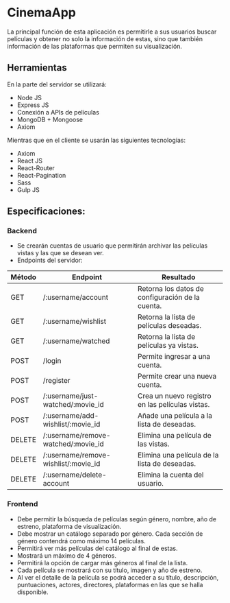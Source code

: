 # CinemaApp

La principal función de esta aplicación es permitirle a sus usuarios buscar películas y obtener no solo la información de estas, sino que también información de las plataformas que permiten su visualización.

## Herramientas
En la parte del servidor se utilizará:
- Node JS
- Express JS
- Conexión a APIs de películas
- MongoDB + Mongoose
- Axiom

Mientras que en el cliente se usarán las siguientes tecnologías:
- Axiom
- React JS
- React-Router
- React-Pagination
- Sass
- Gulp JS


## Especificaciones:
### Backend
- Se crearán cuentas de usuario que permitirán archivar las películas vistas y las que se desean ver.
- Endpoints del servidor:

|Método|Endpoint                   |Resultado                                                 |
|------|---------------------------|----------------------------------------------------------|
|GET   |/:username/account         |Retorna los datos de configuración de la cuenta.          |
|GET   |/:username/wishlist        |Retorna la lista de películas deseadas.                   |
|GET   |/:username/watched         |Retorna la lista de películas ya vistas.                  |
|POST  |/login                     |Permite ingresar a una cuenta.                            |
|POST  |/register                  |Permite crear una nueva cuenta.
|POST  |/:username/just-watched/:movie_id    |Crea un nuevo registro en las películas vistas. |
|POST  |/:username/add-wishlist/:movie_id     |Añade una película a la lista de deseadas.     |
|DELETE|/:username/remove-watched/:movie_id  |Elimina una película de las vistas.             |
|DELETE|/:username/remove-wishlist/:movie_id |Elimina una película de la lista de deseadas.   |
|DELETE|/:username/delete-account |Elimina la cuenta del usuario.                             |

### Frontend
- Debe permitir la búsqueda de películas según género, nombre, año de estreno, plataforma de visualización.
- Debe mostrar un catálogo separado por género. Cada sección de género contendrá como máximo 14 películas.
- Permitirá ver más películas del catálogo al final de estas.
- Mostrará un máximo de 4 géneros.
- Permitirá la opción de cargar más géneros al final de la lista.
- Cada película se mostrará con su título, imagen y año de estreno.
- Al ver el detalle de la película se podrá acceder a su título, descripción, puntuaciones, actores, directores, plataformas en las que se halla disponible.
